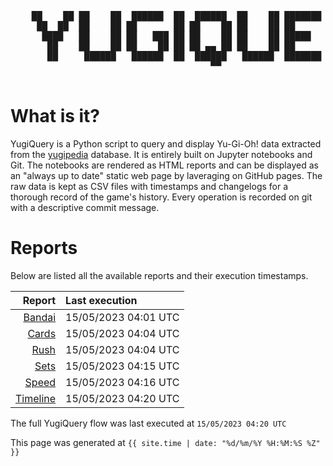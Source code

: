 <div align='center'>
    <pre>
    <br>
    ██    ██ ██    ██  ██████  ██  ██████  ██    ██ ███████ ██████  ██    ██ 
     ██  ██  ██    ██ ██       ██ ██    ██ ██    ██ ██      ██   ██  ██  ██  
      ████   ██    ██ ██   ███ ██ ██    ██ ██    ██ █████   ██████    ████   
       ██    ██    ██ ██    ██ ██ ██ ▄▄ ██ ██    ██ ██      ██   ██    ██    
       ██     ██████   ██████  ██  ██████   ██████  ███████ ██   ██    ██    
                                      ▀▀                                     
    </pre>
</div>

# What is it?

YugiQuery is a Python script to query and display Yu-Gi-Oh! data extracted from the [yugipedia](http://yugipedia.com) database. It is entirely built on Jupyter notebooks and Git. The notebooks are rendered as HTML reports and can be displayed as an "always up to date" static web page by laveraging on GitHub pages. The raw data is kept as CSV files with timestamps and changelogs for a thorough record of the game's history. Every operation is recorded on git with a descriptive commit message. 

# Reports

Below are listed all the available reports and their execution timestamps. 

|                    Report | Last execution       |
| -------------------------:|:-------------------- |
| [Bandai](Bandai.html) | 15/05/2023 04:01 UTC |
| [Cards](Cards.html) | 15/05/2023 04:04 UTC |
| [Rush](Rush.html) | 15/05/2023 04:04 UTC |
| [Sets](Sets.html) | 15/05/2023 04:15 UTC |
| [Speed](Speed.html) | 15/05/2023 04:16 UTC |
| [Timeline](Timeline.html) | 15/05/2023 04:20 UTC |


The full YugiQuery flow was last executed at `15/05/2023 04:20 UTC`

This page was generated at `{{ site.time | date: "%d/%m/%Y %H:%M:%S %Z" }}`
